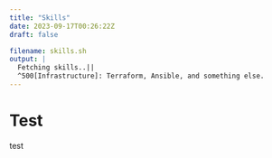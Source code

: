 ```yaml
---
title: "Skills"
date: 2023-09-17T00:26:22Z
draft: false

filename: skills.sh
output: |
  Fetching skills..||
  ^500[Infrastructure]: Terraform, Ansible, and something else.
---
```


# Test

test
